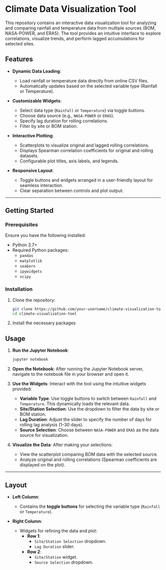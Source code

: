 # Climate Data Visualization Tool

This repository contains an interactive data visualization tool for analyzing and comparing rainfall and temperature data from multiple sources (BOM, NASA-POWER, and ERA5). The tool provides an intuitive interface to explore correlations, visualize trends, and perform lagged accumulations for selected sites.

## Features

- **Dynamic Data Loading**:
  - Load rainfall or temperature data directly from online CSV files.
  - Automatically updates based on the selected variable type (Rainfall or Temperature).

- **Customizable Widgets**:
  - Select data type (`Rainfall` or `Temperature`) via toggle buttons.
  - Choose data source (e.g., `NASA-POWER` or `ERA5`).
  - Specify lag duration for rolling correlations.
  - Filter by site or BOM station.

- **Interactive Plotting**:
  - Scatterplots to visualize original and lagged rolling correlations.
  - Displays Spearman correlation coefficients for original and rolling datasets.
  - Configurable plot titles, axis labels, and legends.

- **Responsive Layout**:
  - Toggle buttons and widgets arranged in a user-friendly layout for seamless interaction.
  - Clear separation between controls and plot output.

---

## Getting Started

### Prerequisites

Ensure you have the following installed:
- Python 3.7+
- Required Python packages:
  - `pandas`
  - `matplotlib`
  - `seaborn`
  - `ipywidgets`
  - `scipy`

### Installation

1. Clone the repository:
   ```bash
   git clone https://github.com/your-username/climate-visualization-tool.git
   cd climate-visualization-tool

 2. Install the necessary packages  

## Usage
1. **Run the Jupyter Notebook**:
   ```bash
   jupyter notebook  
2. **Open the Notebook**: After running the Jupyter Notebook server, navigate to the notebook file in your browser and open it.

4. **Use the Widgets**: Interact with the tool using the intuitive widgets provided:
   - **Variable Type**: Use toggle buttons to switch between `Rainfall` and `Temperature`. This dynamically loads the relevant data.
   - **Site/Station Selection**: Use the dropdown to filter the data by site or BOM station.
   - **Lag Duration**: Adjust the slider to specify the number of days for rolling lag analysis (1–30 days).
   - **Source Selection**: Choose between `NASA-POWER` and `ERA5` as the data source for visualization.
   
5. **Visualize the Data**: After making your selections:
   - View the scatterplot comparing BOM data with the selected source.
   - Analyze original and rolling correlations (Spearman coefficients are displayed on the plot).

---

## Layout

- **Left Column**:
  - Contains the **toggle buttons** for selecting the variable type (`Rainfall` or `Temperature`).

- **Right Column**:
  - Widgets for refining the data and plot:
    - **Row 1**: 
      - `Site/Station Selection` dropdown.
      - `Lag Duration` slider.
    - **Row 2**:
      - `Site/Station` widget.
      - `Source Selection` dropdown.



